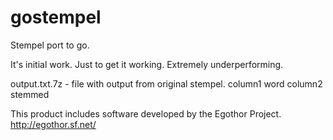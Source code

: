 # gostempel
Stempel port to go.

It's initial work. Just to get it working. Extremely underperforming.

output.txt.7z - file with output from original stempel. column1 word column2 stemmed


This product includes software developed by the Egothor Project. http://egothor.sf.net/
